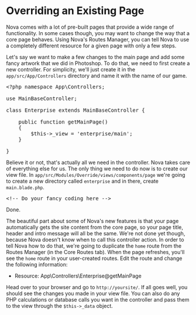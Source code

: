 # Overriding an Existing Page

Nova comes with a lot of pre-built pages that provide a wide range of functionality. In some cases though, you may want to change the way that a core page behaves. Using Nova's Routes Manager, you can tell Nova to use a completely different resource for a given page with only a few steps.

Let's say we want to make a few changes to the main page and add some fancy artwork that we did in Photoshop. To do that, we need to first create a new controller. For simplicity, we'll just create it in the `app/src/App/Controllers` directory and name it with the name of our game.

<pre>&lt;?php namespace App\Controllers;

use MainBaseController;

class Enterprise extends MainBaseController {
	
	public function getMainPage()
	{
		$this->_view = 'enterprise/main';
	}
	
}
</pre>

Believe it or not, that's actually all we need in the controller. Nova takes care of everything else for us. The only thing we need to do now is to create our view file. In `app/src/Modules/Override/views/components/page` we're going to create a new directory called `enterprise` and in there, create `main.blade.php`.

<pre>&lt;!-- Do your fancy coding here --></pre>

Done.

The beautiful part about some of Nova's new features is that your page automatically gets the site content from the core page, so your page title, header and intro message will all be the same. We're not done yet though, because Nova doesn't know when to call this controller action. In order to tell Nova how to do that, we're going to duplicate the `home` route from the Routes Manager (in the Core Routes tab). When the page refreshes, you'll see the `home` route in your user-created routes. Edit the route and change the following information:

- Resource: App\Controllers\Enterprise@getMainPage

Head over to your browser and go to `http://yoursite/`. If all goes well, you should see the changes you made in your view file. You can also do any PHP calculations or database calls you want in the controller and pass them to the view through the `$this->_data` object.
